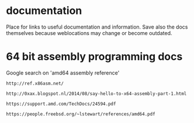 # documentation
Place for links to useful documentation and information. Save also the docs themselves because weblocations may change or become outdated.

# 64 bit assembly programming docs
Google search on 'amd64 assembly reference'

    http://ref.x86asm.net/

    http://0xax.blogspot.nl/2014/08/say-hello-to-x64-assembly-part-1.html

    https://support.amd.com/TechDocs/24594.pdf

    https://people.freebsd.org/~lstewart/references/amd64.pdf
 
